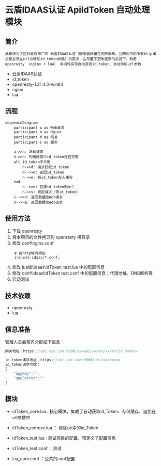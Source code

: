 # 云盾IDAAS认证 ApiIdToken 自动处理模块
## 简介
    此模块为了应对最近推广的 云盾IDAAS认证（服务器部署在内网隔离，公网对内的所有http请求都必须在url中增加id_token参数）的要求，在尽量不更改程序的前提下，利用 openresty （nginx + lua） 中间件实现自动获取id_token、自动添加url参数
- 云盾IDAAS认证
- id_token
- openresty-1.21.4.3-win64
- nginx
- lua 
  
## 流程
```mermaid	
sequenceDiagram
    participant a as Web请求
    participant n as Nginx
    participant d as 网关
    participant s as 服务

    a->>n: 发起请求
    n->>n: 判断缓存中id_token是否可用
    alt id_token不可用
        n->>d: 请求获取id_token
        d-->>n: 返回id_token
        n->>n: 将id_token存入缓存
    end
        n-->>n: 拼接id_token到url
        n->>s: 发起请求（带id_token）
    s-->>n: 返回数据给Web请求
    n-->>a: 返回数据给Web请求
```
## 使用方法
1. 下载 openresty
2. 将本项目的文件拷贝到 openresty 根目录
3. 修改 conf\nginx.conf
   ```nginx   
    # 在http域内添加
    include idaas/*.conf;  
   ```
4. 修改 lualib\idaas\idToken_test.lua 中的配置信息
4. 修改 conf\idaas\idToken test.conf 中的配置信息：代理地址、DNS解析等
5. 启动测试


## 技术依赖
- openresty
- lua
  
## 信息准备
管理人员会预先分配如下信息：
```js
网关地址：https://api.xxx.com:9000/xxxapi/xxxxx/xxxxx?id_token=

id_token请求地址：https://api.xxx.com:9000/api/xxxxxxxx
id_token请求令牌：
{
	"appKey":"",
	"appSecret":""
}
```
## 模块
- idToken_core.lua  :   核心模块，集成了自动获取id_Token、存储缓存、追加在url参数中
- idToken_remove.lua    ：  移除url中的id_Token
- idToken_test.lua  :    测试项目的配置，预定义了配置信息
  
- idToken_test.conf ：测试
- lua_core.conf ：公共的conf配置


